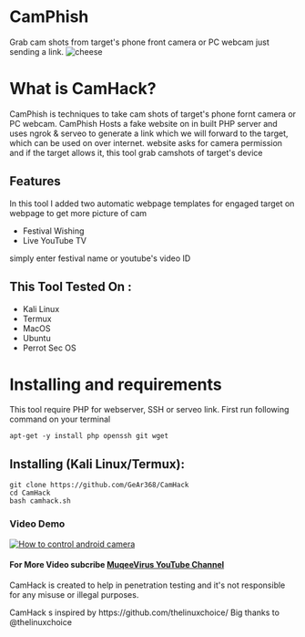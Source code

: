 # CamPhish
Grab cam shots from target's phone front camera or PC webcam just sending a link.
![cheese](https://drive.google.com/file/d/1JfeCw8ukW0b2jONaRYXj0Rl34e-h1pL7/view?usp=drivesdk)

# What is CamHack?
<p>CamPhish is techniques to take cam shots of target's phone fornt camera or PC webcam. CamPhish Hosts a fake website on in built PHP server and uses ngrok & serveo to generate a link which we will forward to the target, which can be used on over internet. website asks for camera permission and if the target allows it, this tool grab camshots of target's device</p>

## Features
<p>In this tool I added two automatic webpage templates for engaged target on webpage to get more picture of cam</p>
<ul>
  <li>Festival Wishing</li>
  <li>Live YouTube TV</li>
</ul>
<p>simply enter festival name or youtube's video ID</p>

## This Tool Tested On :
<ul>
  <li>Kali Linux</li>
  <li>Termux</li>
  <li>MacOS</li>
  <li>Ubuntu</li>
  <li>Perrot Sec OS</li>
</ul>

# Installing and requirements
<p>This tool require PHP for webserver, SSH or serveo link. First run following command on your terminal</p>

```
apt-get -y install php openssh git wget
```

## Installing (Kali Linux/Termux):

```
git clone https://github.com/GeAr368/CamHack
cd CamHack
bash camhack.sh
```
### Video Demo
[![How to control android camera](https://img.youtube.com/vi/G_nNHrWwCOM/0.jpg)](https://www.youtube.com/watch?v=G_nNHrWwCOM)
#### For More Video subcribe <a href="http://youtube.com/Muqeeviru">MuqeeVirus YouTube Channel</a>
<p>CamHack is created to help in penetration testing and it's not responsible for any misuse or illegal purposes.</p>
<p>CamHack s inspired by https://github.com/thelinuxchoice/ Big thanks to @thelinuxchoice</p>
